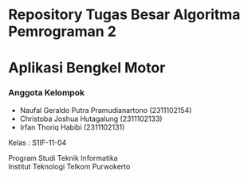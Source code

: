 # Repository Tugas Besar Algoritma Pemrograman 2
# Aplikasi Bengkel Motor

### Anggota Kelompok 
- Naufal Geraldo Putra Pramudianartono (2311102154)
- Christoba Joshua Hutagalung (2311102133)
- Irfan Thoriq Habibi (2311102131)

Kelas : S1IF-11-04

Program Studi Teknik Informatika
<br>Institut Teknologi Telkom Purwokerto
